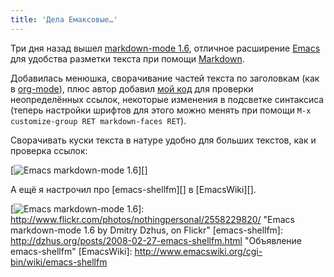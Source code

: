 ```yaml
---
title: 'Дела Емаксовые…'
---
```


Три дня назад вышел [markdown-mode 1.6][], отличное расширение [Emacs][]
для удобства разметки текста при помощи [Markdown][].

Добавилась менюшка, сворачивание частей текста по заголовкам (как в
[org-mode][]), плюс автор добавил [мой код][] для проверки
неопределённых ссылок, некоторые изменения в подсветке синтаксиса
(теперь настройки шрифтов для этого можно менять при помощи
`M-x customize-group RET markdown-faces RET`).

Сворачивать куски текста в натуре удобно для больших текстов, как и
проверка ссылок:

[![Emacs markdown-mode 1.6][]][]

А ещё я настрочил про [emacs-shellfm][] в [EmacsWiki][].

  [markdown-mode 1.6]: http://jblevins.org/projects/markdown-mode/rev-1-6
  [Emacs]: http://dzhus.org/posts/2007-02-20-emacs-intro.html
    "«Начало пути к Emacs»"
  [Markdown]: http://dzhus.org/posts/2007-03-16-markdown-and-lightweight-markup.html
    "«Простая разметка текста для сайтов: Markdown»"
  [org-mode]: http://orgmode.org/
    "Org-Mode Homepage"
  [мой код]: http://dzhus.org/posts/2008-01-09-markdown-goodies.html
  [Emacs markdown-mode 1.6]: http://farm4.static.flickr.com/3275/2558229820_fbd259fd9a_o.png

  [![Emacs markdown-mode 1.6][]]: http://www.flickr.com/photos/nothingpersonal/2558229820/
    "Emacs markdown-mode 1.6 by Dmitry Dzhus, on Flickr"
  [emacs-shellfm]: http://dzhus.org/posts/2008-02-27-emacs-shellfm.html
    "Объявление emacs-shellfm"
  [EmacsWiki]: http://www.emacswiki.org/cgi-bin/wiki/emacs-shellfm
